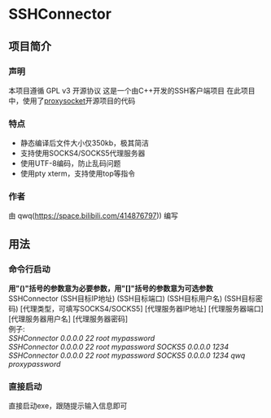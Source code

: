 # SSHConnector
## 项目简介
### 声明
本项目遵循 GPL v3 开源协议
这是一个由C++开发的SSH客户端项目
在此项目中，使用了[proxysocket](https://github.com/brechtsanders/proxysocket/releases/tag/0.1.11)开源项目的代码
### 特点
+ 静态编译后文件大小仅350kb，极其简洁
+ 支持使用SOCKS4/SOCKS5代理服务器
+ 使用UTF-8编码，防止乱码问题
+ 使用pty xterm，支持使用top等指令
### 作者
由 qwq(https://space.bilibili.com/414876797)) 编写
## 用法
### 命令行启动
**用"\(\)"括号的参数意为必要参数，用"\[\]"括号的参数意为可选参数**<br>
SSHConnector (SSH目标IP地址) (SSH目标端口) (SSH目标用户名) (SSH目标密码) \[代理类型，可填写SOCKS4/SOCKS5\] \[代理服务器IP地址\] \[代理服务器端口\] \[代理服务器用户名\] \[代理服务器密码\]<br>
例子:<br>
*SSHConnector 0.0.0.0 22 root mypassword*<br>
*SSHConnector 0.0.0.0 22 root mypassword SOCKS5 0.0.0.0 1234*<br>
*SSHConnector 0.0.0.0 22 root mypassword SOCKS5 0.0.0.0 1234 qwq proxypassword*<br>
### 直接启动
直接启动exe，跟随提示输入信息即可
